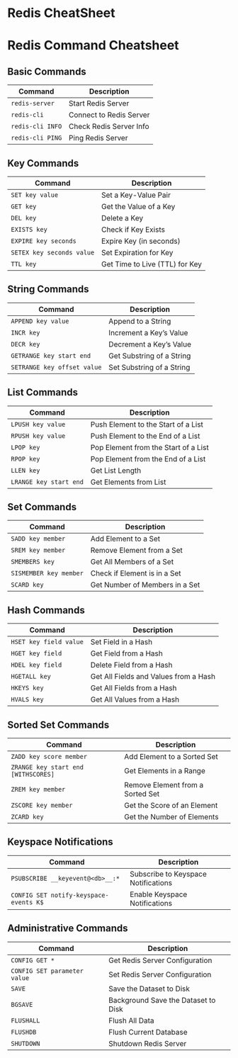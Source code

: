 # Redis CheatSheet

# Redis Command Cheatsheet

## Basic Commands

| **Command**      | **Description**         |
| ---------------- | ----------------------- |
| `redis-server`   | Start Redis Server      |
| `redis-cli`      | Connect to Redis Server |
| `redis-cli INFO` | Check Redis Server Info |
| `redis-cli PING` | Ping Redis Server       |

## Key Commands

| **Command**               | **Description**                |
| ------------------------- | ------------------------------ |
| `SET key value`           | Set a Key-Value Pair           |
| `GET key`                 | Get the Value of a Key         |
| `DEL key`                 | Delete a Key                   |
| `EXISTS key`              | Check if Key Exists            |
| `EXPIRE key seconds`      | Expire Key (in seconds)        |
| `SETEX key seconds value` | Set Expiration for Key         |
| `TTL key`                 | Get Time to Live (TTL) for Key |

## String Commands

| **Command**                 | **Description**           |
| --------------------------- | ------------------------- |
| `APPEND key value`          | Append to a String        |
| `INCR key`                  | Increment a Key’s Value   |
| `DECR key`                  | Decrement a Key’s Value   |
| `GETRANGE key start end`    | Get Substring of a String |
| `SETRANGE key offset value` | Set Substring of a String |

## List Commands

| **Command**            | **Description**                      |
| ---------------------- | ------------------------------------ |
| `LPUSH key value`      | Push Element to the Start of a List  |
| `RPUSH key value`      | Push Element to the End of a List    |
| `LPOP key`             | Pop Element from the Start of a List |
| `RPOP key`             | Pop Element from the End of a List   |
| `LLEN key`             | Get List Length                      |
| `LRANGE key start end` | Get Elements from List               |

## Set Commands

| **Command**            | **Description**                |
| ---------------------- | ------------------------------ |
| `SADD key member`      | Add Element to a Set           |
| `SREM key member`      | Remove Element from a Set      |
| `SMEMBERS key`         | Get All Members of a Set       |
| `SISMEMBER key member` | Check if Element is in a Set   |
| `SCARD key`            | Get Number of Members in a Set |

## Hash Commands

| **Command**            | **Description**                       |
| ---------------------- | ------------------------------------- |
| `HSET key field value` | Set Field in a Hash                   |
| `HGET key field`       | Get Field from a Hash                 |
| `HDEL key field`       | Delete Field from a Hash              |
| `HGETALL key`          | Get All Fields and Values from a Hash |
| `HKEYS key`            | Get All Fields from a Hash            |
| `HVALS key`            | Get All Values from a Hash            |

## Sorted Set Commands

| **Command**                         | **Description**                  |
| ----------------------------------- | -------------------------------- |
| `ZADD key score member`             | Add Element to a Sorted Set      |
| `ZRANGE key start end [WITHSCORES]` | Get Elements in a Range          |
| `ZREM key member`                   | Remove Element from a Sorted Set |
| `ZSCORE key member`                 | Get the Score of an Element      |
| `ZCARD key`                         | Get the Number of Elements       |

## Keyspace Notifications

| **Command**                            | **Description**                     |
| -------------------------------------- | ----------------------------------- |
| `PSUBSCRIBE __keyevent@<db>__:*`       | Subscribe to Keyspace Notifications |
| `CONFIG SET notify-keyspace-events K$` | Enable Keyspace Notifications       |

## Administrative Commands

| **Command**                  | **Description**                     |
| ---------------------------- | ----------------------------------- |
| `CONFIG GET *`               | Get Redis Server Configuration      |
| `CONFIG SET parameter value` | Set Redis Server Configuration      |
| `SAVE`                       | Save the Dataset to Disk            |
| `BGSAVE`                     | Background Save the Dataset to Disk |
| `FLUSHALL`                   | Flush All Data                      |
| `FLUSHDB`                    | Flush Current Database              |
| `SHUTDOWN`                   | Shutdown Redis Server               |

